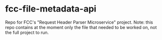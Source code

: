 # fcc-file-metadata-api
 Repo for FCC's "Request Header Parser Microservice" project. Note: this repo contains at the moment only the file that needed to be worked on, not the full project to run.
